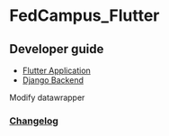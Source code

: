 # FedCampus_Flutter

## Developer guide

- [Flutter Application](fedcampus/doc/guide.md)
- [Django Backend](fa_backend/doc/guide.md)



Modify datawrapper

### [Changelog](fedcampus/doc/changelog.md)
